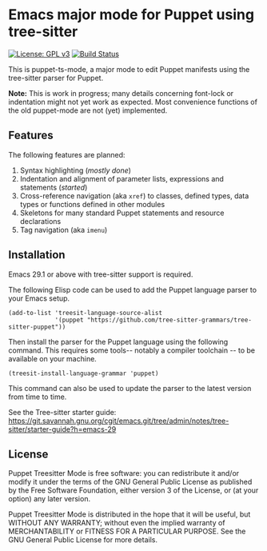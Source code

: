 # Emacs major mode for Puppet using tree-sitter

[![License: GPL v3](https://img.shields.io/badge/License-GPLv3-blue.svg)](https://www.gnu.org/licenses/gpl-3.0)
[![Build Status](https://github.com/smoeding/puppet-ts-mode/actions/workflows/CI.yaml/badge.svg)](https://github.com/smoeding/puppet-ts-mode/actions/workflows/CI.yaml)

This is puppet-ts-mode, a major mode to edit Puppet manifests using the tree-sitter parser for Puppet.

**Note:** This is work in progress; many details concerning font-lock or indentation might not yet work as expected.  Most convenience functions of the old puppet-mode are not (yet) implemented.

## Features

The following features are planned:

1. Syntax highlighting (*mostly done*)
1. Indentation and alignment of parameter lists, expressions and statements (*started*)
1. Cross-reference navigation (aka `xref`) to classes, defined types, data types or functions defined in other modules
1. Skeletons for many standard Puppet statements and resource declarations
1. Tag navigation (aka `imenu`)

## Installation

Emacs 29.1 or above with tree-sitter support is required.

The following Elisp code can be used to add the Puppet language parser to your Emacs setup.

```elisp
(add-to-list 'treesit-language-source-alist
             '(puppet "https://github.com/tree-sitter-grammars/tree-sitter-puppet"))
```

Then install the parser for the Puppet language using the following command. This requires some tools-- notably a compiler toolchain -- to be available on your machine.

```elisp
(treesit-install-language-grammar 'puppet)
```

This command can also be used to update the parser to the latest version from time to time.

See the Tree-sitter starter guide: https://git.savannah.gnu.org/cgit/emacs.git/tree/admin/notes/tree-sitter/starter-guide?h=emacs-29

## License

Puppet Treesitter Mode is free software: you can redistribute it and/or modify it under the terms of the GNU General Public License as published by the Free Software Foundation, either version 3 of the License, or (at your option) any later version.

Puppet Treesitter Mode is distributed in the hope that it will be useful, but WITHOUT ANY WARRANTY; without even the implied warranty of MERCHANTABILITY or FITNESS FOR A PARTICULAR PURPOSE.  See the GNU General Public License for more details.

